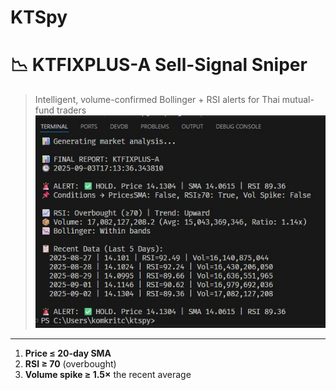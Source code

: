 # KTSpy
# 📉 KTFIXPLUS-A Sell-Signal Sniper  
> Intelligent, volume-confirmed Bollinger + RSI alerts for Thai mutual-fund traders
> ![Project Screenshot](https://github.com/komkritc/KTSpy/blob/main/images/mainscreen.jpg)

---

1. **Price ≤ 20-day SMA**  
2. **RSI ≥ 70** (overbought)  
3. **Volume spike ≥ 1.5×** the recent average  
